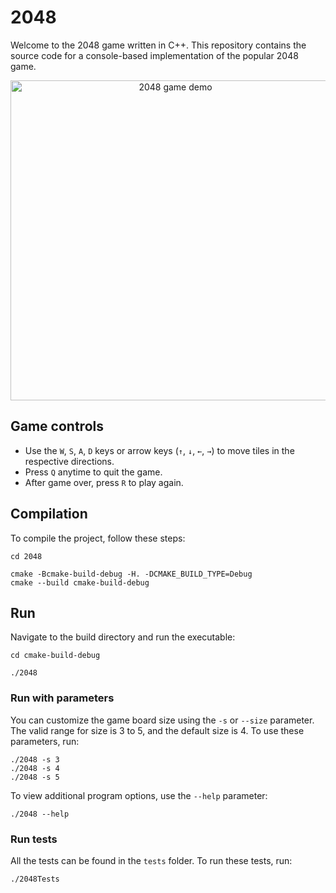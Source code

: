 # 2048

Welcome to the 2048 game written in C++. This repository contains the source code for a console-based implementation of the popular 2048 game.

<p align="center">
    <img align="center" width=512 alt="2048 game demo" src="assets/demo.gif">
</p>

## Game controls

- Use the `W`, `S`, `A`, `D` keys or arrow keys (`↑`, `↓`, `←`, `→`) to move tiles in the respective directions.
- Press `Q` anytime to quit the game.
- After game over, press `R` to play again.

## Compilation

To compile the project, follow these steps:

```
cd 2048

cmake -Bcmake-build-debug -H. -DCMAKE_BUILD_TYPE=Debug
cmake --build cmake-build-debug
```

## Run

Navigate to the build directory and run the executable:

```
cd cmake-build-debug

./2048
```

### Run with parameters

You can customize the game board size using the `-s` or `--size` parameter. The valid range for size is 3 to 5, and the default size is 4. To use these parameters, run:

```
./2048 -s 3
./2048 -s 4
./2048 -s 5
```

To view additional program options, use the `--help` parameter:

```
./2048 --help
```

### Run tests

All the tests can be found in the `tests` folder. To run these tests, run:

```
./2048Tests
```
